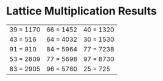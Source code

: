 # Lattice Multiplication Results

|   |   |   |
|---|---|---|
| 39 = 1170 | 66 = 1452 | 40 = 1320 |
| 43 = 516 | 64 = 4032 | 30 = 1530 |
| 91 = 910 | 84 = 5964 | 77 = 7238 |
| 53 = 2809 | 77 = 5698 | 97 = 8730 |
| 83 = 2905 | 96 = 5760 | 25 = 725 |
